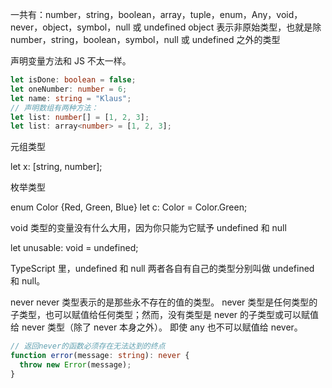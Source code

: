 一共有：number，string，boolean，array，tuple，enum，Any，void，never，object，symbol，null 或 undefined
object 表示非原始类型，也就是除 number，string，boolean，symbol，null 或 undefined 之外的类型

声明变量方法和 JS 不太一样。

```ts
let isDone: boolean = false;
let oneNumber: number = 6;
let name: string = "Klaus";
// 声明数组有两种方法：
let list: number[] = [1, 2, 3];
let list: array<number> = [1, 2, 3];
```

元组类型

let x: [string, number];

枚举类型

enum Color {Red, Green, Blue}
let c: Color = Color.Green;

void 类型的变量没有什么大用，因为你只能为它赋予 undefined 和 null

let unusable: void = undefined;

TypeScript 里，undefined 和 null 两者各自有自己的类型分别叫做 undefined 和 null。

never
never 类型表示的是那些永不存在的值的类型。
never 类型是任何类型的子类型，也可以赋值给任何类型；然而，没有类型是 never 的子类型或可以赋值给 never 类型（除了 never 本身之外）。
即使 any 也不可以赋值给 never。

```ts
// 返回never的函数必须存在无法达到的终点
function error(message: string): never {
  throw new Error(message);
}
```
